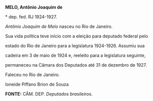 **MELO, Antônio Joaquim de**



\* dep. fed. RJ 1924-1927.



*Antônio Joaquim de Melo* nasceu no Rio de Janeiro.



Sua vida política teve início com a eleição para deputado federal pelo

estado do Rio de Janeiro para a legislatura 1924-1926. Assumiu sua

cadeira em 3 de maio de 1924 e, reeleito para a legislatura seguinte,

permaneceu na Câmara dos Deputados até 31 de dezembro de 1927.



Faleceu no Rio de Janeiro.



Ioneide Piffano Brion de Souza



**FONTE:** CÂM. DEP. *Deputados brasileiros*.

